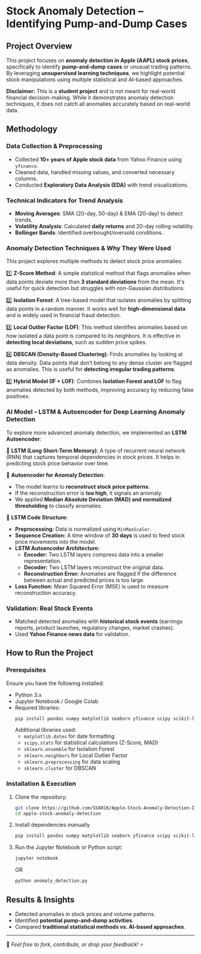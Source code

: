# Stock Anomaly Detection – Identifying Pump-and-Dump Cases

## Project Overview
This project focuses on **anomaly detection in Apple (AAPL) stock prices**, specifically to identify **pump-and-dump cases** or unusual trading patterns. By leveraging **unsupervised learning techniques**, we highlight potential stock manipulations using multiple statistical and AI-based approaches.

**Disclaimer:** This is a **student project** and is not meant for real-world financial decision-making. While it demonstrates anomaly detection techniques, it does not catch all anomalies accurately based on real-world data.

## Methodology
### Data Collection & Preprocessing
- Collected **10+ years of Apple stock data** from Yahoo Finance using `yfinance`.
- Cleaned data, handled missing values, and converted necessary columns.
- Conducted **Exploratory Data Analysis (EDA)** with trend visualizations.

### Technical Indicators for Trend Analysis
- **Moving Averages**: SMA (20-day, 50-day) & EMA (20-day) to detect trends.
- **Volatility Analysis**: Calculated **daily returns** and 20-day rolling volatility.
- **Bollinger Bands**: Identified overbought/oversold conditions.

### Anomaly Detection Techniques & Why They Were Used
This project explores multiple methods to detect stock price anomalies:

1️⃣ **Z-Score Method**: A simple statistical method that flags anomalies when data points deviate more than **3 standard deviations** from the mean. It's useful for quick detection but struggles with non-Gaussian distributions.

2️⃣ **Isolation Forest**: A tree-based model that isolates anomalies by splitting data points in a random manner. It works well for **high-dimensional data** and is widely used in financial fraud detection.

3️⃣ **Local Outlier Factor (LOF)**: This method identifies anomalies based on how isolated a data point is compared to its neighbors. It is effective in **detecting local deviations**, such as sudden price spikes.

4️⃣ **DBSCAN (Density-Based Clustering)**: Finds anomalies by looking at data density. Data points that don’t belong to any dense cluster are flagged as anomalies. This is useful for **detecting irregular trading patterns**.

5️⃣ **Hybrid Model (IF + LOF)**: Combines **Isolation Forest and LOF** to flag anomalies detected by both methods, improving accuracy by reducing false positives.

### AI Model – LSTM & Autoencoder for Deep Learning Anomaly Detection
To explore more advanced anomaly detection, we implemented an **LSTM Autoencoder**:

🔹 **LSTM (Long Short-Term Memory)**: A type of recurrent neural network (RNN) that captures temporal dependencies in stock prices. It helps in predicting stock price behavior over time.

🔹 **Autoencoder for Anomaly Detection**:
   - The model learns to **reconstruct stock price patterns**.
   - If the reconstruction error is **too high**, it signals an anomaly.
   - We applied **Median Absolute Deviation (MAD) and normalized thresholding** to classify anomalies.

🔹 **LSTM Code Structure:**
   - **Preprocessing:** Data is normalized using `MinMaxScaler`.
   - **Sequence Creation:** A time window of **30 days** is used to feed stock price movements into the model.
   - **LSTM Autoencoder Architecture:**
     - **Encoder:** Two LSTM layers compress data into a smaller representation.
     - **Decoder:** Two LSTM layers reconstruct the original data.
     - **Reconstruction Error:** Anomalies are flagged if the difference between actual and predicted prices is too large.
   - **Loss Function:** Mean Squared Error (MSE) is used to measure reconstruction accuracy.

### Validation: Real Stock Events
- Matched detected anomalies with **historical stock events** (earnings reports, product launches, regulatory changes, market crashes).
- Used **Yahoo Finance news data** for validation.

## How to Run the Project
### Prerequisites
Ensure you have the following installed:
- Python 3.x
- Jupyter Notebook / Google Colab
- Required libraries:
  ```bash
  pip install pandas numpy matplotlib seaborn yfinance scipy scikit-learn tensorflow keras
  ```
  Additional libraries used:
  - `matplotlib.dates` for date formatting
  - `scipy.stats` for statistical calculations (Z-Score, MAD)
  - `sklearn.ensemble` for Isolation Forest
  - `sklearn.neighbors` for Local Outlier Factor
  - `sklearn.preprocessing` for data scaling
  - `sklearn.cluster` for DBSCAN

### Installation & Execution
1. Clone the repository:
   ```bash
   git clone https://github.com/SS8816/Apple-Stock-Anomaly-Detection-Identifying-Pump-and-Dump-Cases.git
   cd apple-stock-anomaly-detection
   ```
2. Install dependencies manually
   ```bash
   pip install pandas numpy matplotlib seaborn yfinance scipy scikit-learn tensorflow keras
   ```
3. Run the Jupyter Notebook or Python script:
   ```bash
   jupyter notebook
   ```
   OR
   ```bash
   python anomaly_detection.py
   ```

## Results & Insights
- Detected anomalies in stock prices and volume patterns.
- Identified **potential pump-and-dump activities**.
- Compared **traditional statistical methods vs. AI-based approaches**.

---
📌 *Feel free to fork, contribute, or drop your feedback!* ⭐


